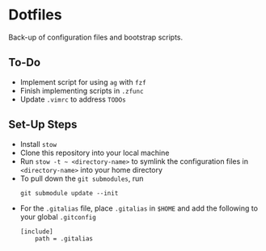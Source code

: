 # Dotfiles
Back-up of configuration files and bootstrap scripts.

## To-Do
* Implement script for using `ag` with `fzf`
* Finish implementing scripts in `.zfunc`
* Update `.vimrc` to address `TODOs`

## Set-Up Steps
* Install `stow`
* Clone this repository into your local machine
* Run `stow -t ~ <directory-name>` to symlink the configuration files in `<directory-name>` into your home directory
* To pull down the  `git submodules`, run
  ```
  git submodule update --init
  ```
* For the `.gitalias` file, place `.gitalias` in `$HOME` and add the following to your global `.gitconfig`
  ```
  [include]
      path = .gitalias
  ```

